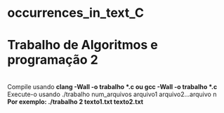 # occurrences_in_text_C
<h1>Trabalho de Algoritmos e programação 2</h1> <br \>
Compile usando <b>clang -Wall -o trabalho *.c ou gcc -Wall -o trabalho *.c</b><br \>  
Execute-o usando ./trabalho num_arquivos arquivo1 arquivo2...arquivo n <br \>
<b>Por exemplo: ./trabalho 2 texto1.txt texto2.txt<b><br \>
